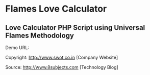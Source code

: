 # Flames Love Calculator
## Love Calculator PHP Script using Universal Flames Methodology
Demo URL: 


Copyright: http://www.swot.co.in [Company Website]

Source: http://www.8subjects.com [Technology Blog]


